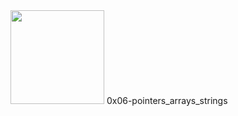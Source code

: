 <img src="https://upload.wikimedia.org/wikipedia/commons/1/18/C_Programming_Language.svg" width=150 height=150/> 
0x06-pointers_arrays_strings
